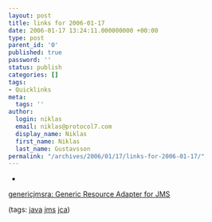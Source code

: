 ```yaml
---
layout: post
title: links for 2006-01-17
date: 2006-01-17 13:24:11.000000000 +00:00
type: post
parent_id: '0'
published: true
password: ''
status: publish
categories: []
tags:
- Quicklinks
meta:
  tags: ''
author:
  login: niklas
  email: niklas@protocol7.com
  display_name: Niklas
  first_name: Niklas
  last_name: Gustavsson
permalink: "/archives/2006/01/17/links-for-2006-01-17/"
---
```

- 
[genericjmsra: Generic Resource Adapter for JMS](https://genericjmsra.dev.java.net/)

(tags: [java](http://del.icio.us/protocol7/java) [jms](http://del.icio.us/protocol7/jms) [jca](http://del.icio.us/protocol7/jca))
